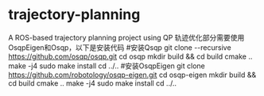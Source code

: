 # trajectory-planning
A ROS-based trajectory planning project using QP
轨迹优化部分需要使用OsqpEigen和Osqp，以下是安装代码
#安装Qsqp
git clone --recursive https://github.com/osqp/osqp.git
cd osqp
mkdir build && cd build
cmake ..
make -j4
sudo make install
cd ../..
#安装OsqpEigen
git clone https://github.com/robotology/osqp-eigen.git
cd osqp-eigen
mkdir build && cd build
cmake ..
make -j4
sudo make install
cd ../..


